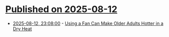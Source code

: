 # [Published on 2025-08-12](index.md)

* [2025-08-12, 23:08:00](https://soylentnews.org/article.pl?sid=25/08/12/0419218&from=rss) - [Using a Fan Can Make Older Adults Hotter in a Dry Heat](https://soylentnews.org/article.pl?sid=25/08/12/0419218&from=rss)
